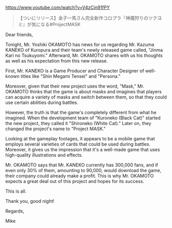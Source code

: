 https://www.youtube.com/watch?v=V4zCin91fPY

> 【ついにリリース】金子一馬さん完全新作コロプラ『神魔狩りのツクヨミ』が気になる#ProjectMASK 

Dear friends,

Tonight, Mr. Yoshiki OKAMOTO has news for us regarding Mr. Kazuma KANEKO of Kuropura and their team's newly released game called, "Jinma Kari no Tsukuyomi." Afterward, Mr. OKAMOTO shares with us his thoughts as well as his expectation from this new release.

First, Mr. KANEKO is a Game Producer and Character Designer of well-known titles like "Shin Megami Tensei" and "Persona."

Moreover, given that their new project uses the word, "Mask," Mr. OKAMOTO thinks that the game is about masks and imagines that players can acquire a variety of masks and switch between them, so that they could use certain abilities during battles. 

However, the truth is that the game's completely different from what he imagined. When the development team of "Kuroneko (Black Cat)" started the new project, they called it "Shironeko (White Cat)." Later on, they changed the project's name to "Project MASK."

Looking at the gameplay footages, it appears to be a mobile game that employs several varieties of cards that could be used during battles. Moreover, it gives us the impression that it's a well-made game that uses high-quality illustrations and effects.

Mr. OKAMOTO says that Mr. KANEKO currently has 300,000 fans, and if even only 30% of them, amounting to 90,000, would download the game, their company could already make a profit. This is why Mr. OKAMOTO expects a great deal out of this project and hopes for its success.

This is all.

Thank you, good night!

Regards,

Mike
